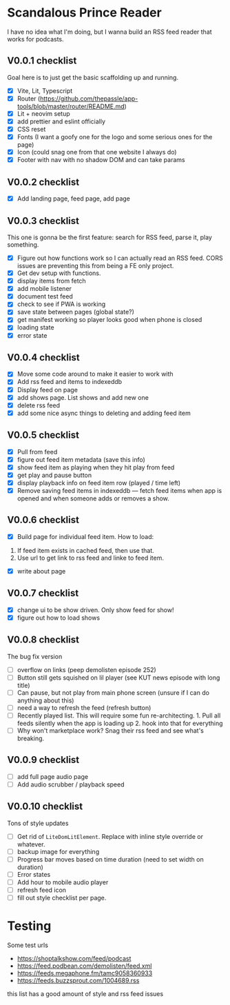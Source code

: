 # Scandalous Prince Reader

I have no idea what I'm doing, but I wanna build an RSS feed reader that works
for podcasts.

## V0.0.1 checklist

Goal here is to just get the basic scaffolding up and running.

- [x] Vite, Lit, Typescript
- [x] Router (https://github.com/thepassle/app-tools/blob/master/router/README.md)
- [x] Lit + neovim setup
- [x] add prettier and eslint officially
- [x] CSS reset
- [x] Fonts (I want a goofy one for the logo and some serious ones for the page)
- [x] Icon (could snag one from that one website I always do)
- [x] Footer with nav with no shadow DOM and can take params

## V0.0.2 checklist

- [x] Add landing page, feed page, add page

## V0.0.3 checklist

This one is gonna be the first feature: search for RSS feed, parse it, play
something.

- [x] Figure out how functions work so I can actually read an RSS feed. CORS
      issues are preventing this from being a FE only project.
- [x] Get dev setup with functions.
- [x] display items from fetch
- [x] add mobile listener
- [x] document test feed
- [x] check to see if PWA is working
- [x] save state between pages (global state?)
- [x] get manifest working so player looks good when phone is closed
- [x] loading state
- [x] error state

## V0.0.4 checklist

- [x] Move some code around to make it easier to work with
- [x] Add rss feed and items to indexeddb
- [x] Display feed on page
- [x] add shows page. List shows and add new one
- [x] delete rss feed
- [x] add some nice async things to deleting and adding feed item

## V0.0.5 checklist

- [x] Pull from feed
- [x] figure out feed item metadata (save this info)
- [x] show feed item as playing when they hit play from feed
- [x] get play and pause button
- [x] display playback info on feed item row (played / time left)
- [x] Remove saving feed items in indexeddb — fetch feed items when app is
      opened and when someone adds or removes a show.

## V0.0.6 checklist

- [x] Build page for individual feed item. How to load:

1. If feed item exists in cached feed, then use that.
2. Use url to get link to rss feed and linke to feed item.

- [x] write about page

## V0.0.7 checklist

- [x] change ui to be show driven. Only show feed for show!
- [x] figure out how to load shows

## V0.0.8 checklist

The bug fix version

- [ ] overflow on links (peep demolisten episode 252)
- [ ] Button still gets squished on lil player (see KUT news episode with long
      title)
- [ ] Can pause, but not play from main phone screen (unsure if I can do
      anything about this)
- [ ] need a way to refresh the feed (refresh button)
- [ ] Recently played list. This will require some fun re-architecting. 1. Pull all feeds silently when the app is loading up 2. hook into that for everything
- [ ] Why won't marketplace work? Snag their rss feed and see what's breaking.

## V0.0.9 checklist

- [ ] add full page audio page
- [ ] Add audio scrubber / playback speed

## V0.0.10 checklist

Tons of style updates

- [ ] Get rid of `LiteDomLitElement`. Replace with inline style override or
      whatever.
- [ ] backup image for everything
- [ ] Progress bar moves based on time duration (need to set width on duration)
- [ ] Error states
- [ ] Add hour to mobile audio player
- [ ] refresh feed icon
- [ ] fill out style checklist per page.

# Testing

Some test urls

- https://shoptalkshow.com/feed/podcast
- https://feed.podbean.com/demolisten/feed.xml
- https://feeds.megaphone.fm/tamc9058360933
- https://feeds.buzzsprout.com/1004689.rss

this list has a good amount of style and rss feed issues
